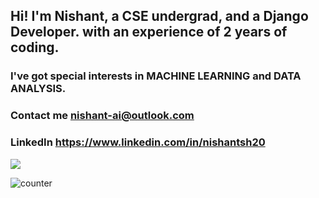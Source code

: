 ## Hi! I'm Nishant, a CSE undergrad, and a Django Developer. with an experience of 2 years of coding.
### I've got special interests in MACHINE LEARNING and DATA ANALYSIS.


### Contact me nishant-ai@outlook.com
### LinkedIn https://www.linkedin.com/in/nishantsh20

<img align="center" src="https://github-readme-stats.vercel.app/api/<CARD_TYPE>/?username=<USERNAME>&theme=<THEME_NAME>" />

![counter](https://enrietaqe0twvws.m.pipedream.net)

